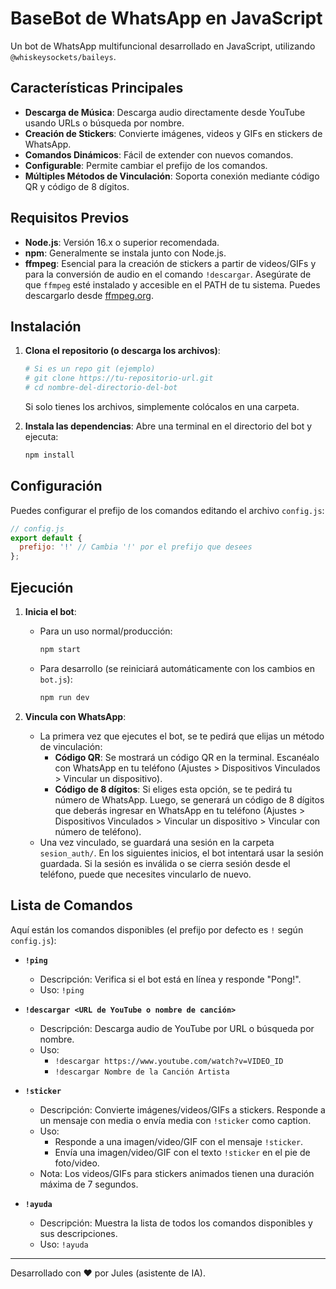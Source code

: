 # BaseBot de WhatsApp en JavaScript

Un bot de WhatsApp multifuncional desarrollado en JavaScript, utilizando `@whiskeysockets/baileys`.

## Características Principales

*   **Descarga de Música**: Descarga audio directamente desde YouTube usando URLs o búsqueda por nombre.
*   **Creación de Stickers**: Convierte imágenes, videos y GIFs en stickers de WhatsApp.
*   **Comandos Dinámicos**: Fácil de extender con nuevos comandos.
*   **Configurable**: Permite cambiar el prefijo de los comandos.
*   **Múltiples Métodos de Vinculación**: Soporta conexión mediante código QR y código de 8 dígitos.

## Requisitos Previos

*   **Node.js**: Versión 16.x o superior recomendada.
*   **npm**: Generalmente se instala junto con Node.js.
*   **ffmpeg**: Esencial para la creación de stickers a partir de videos/GIFs y para la conversión de audio en el comando `!descargar`. Asegúrate de que `ffmpeg` esté instalado y accesible en el PATH de tu sistema. Puedes descargarlo desde [ffmpeg.org](https://ffmpeg.org/download.html).

## Instalación

1.  **Clona el repositorio (o descarga los archivos)**:
    ```bash
    # Si es un repo git (ejemplo)
    # git clone https://tu-repositorio-url.git
    # cd nombre-del-directorio-del-bot
    ```
    Si solo tienes los archivos, simplemente colócalos en una carpeta.

2.  **Instala las dependencias**:
    Abre una terminal en el directorio del bot y ejecuta:
    ```bash
    npm install
    ```

## Configuración

Puedes configurar el prefijo de los comandos editando el archivo `config.js`:

```javascript
// config.js
export default {
  prefijo: '!' // Cambia '!' por el prefijo que desees
};
```

## Ejecución

1.  **Inicia el bot**:
    *   Para un uso normal/producción:
        ```bash
        npm start
        ```
    *   Para desarrollo (se reiniciará automáticamente con los cambios en `bot.js`):
        ```bash
        npm run dev
        ```

2.  **Vincula con WhatsApp**:
    *   La primera vez que ejecutes el bot, se te pedirá que elijas un método de vinculación:
        *   **Código QR**: Se mostrará un código QR en la terminal. Escanéalo con WhatsApp en tu teléfono (Ajustes > Dispositivos Vinculados > Vincular un dispositivo).
        *   **Código de 8 dígitos**: Si eliges esta opción, se te pedirá tu número de WhatsApp. Luego, se generará un código de 8 dígitos que deberás ingresar en WhatsApp en tu teléfono (Ajustes > Dispositivos Vinculados > Vincular un dispositivo > Vincular con número de teléfono).
    *   Una vez vinculado, se guardará una sesión en la carpeta `sesion_auth/`. En los siguientes inicios, el bot intentará usar la sesión guardada. Si la sesión es inválida o se cierra sesión desde el teléfono, puede que necesites vincularlo de nuevo.

## Lista de Comandos

Aquí están los comandos disponibles (el prefijo por defecto es `!` según `config.js`):

*   **`!ping`**
    *   Descripción: Verifica si el bot está en línea y responde "Pong!".
    *   Uso: `!ping`

*   **`!descargar <URL de YouTube o nombre de canción>`**
    *   Descripción: Descarga audio de YouTube por URL o búsqueda por nombre.
    *   Uso:
        *   `!descargar https://www.youtube.com/watch?v=VIDEO_ID`
        *   `!descargar Nombre de la Canción Artista`

*   **`!sticker`**
    *   Descripción: Convierte imágenes/videos/GIFs a stickers. Responde a un mensaje con media o envía media con `!sticker` como caption.
    *   Uso:
        *   Responde a una imagen/video/GIF con el mensaje `!sticker`.
        *   Envía una imagen/video/GIF con el texto `!sticker` en el pie de foto/video.
    *   Nota: Los videos/GIFs para stickers animados tienen una duración máxima de 7 segundos.

*   **`!ayuda`**
    *   Descripción: Muestra la lista de todos los comandos disponibles y sus descripciones.
    *   Uso: `!ayuda`

---

Desarrollado con ❤️ por Jules (asistente de IA).
